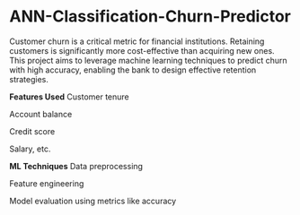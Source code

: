 # ANN-Classification-Churn-Predictor

Customer churn is a critical metric for financial institutions. Retaining customers is significantly more cost-effective than acquiring new ones. This project aims to leverage machine learning techniques to predict churn with high accuracy, enabling the bank to design effective retention strategies.

**Features Used**
Customer tenure

Account balance

Credit score

Salary, etc.

**ML Techniques**
Data preprocessing

Feature engineering

Model evaluation using metrics like accuracy
